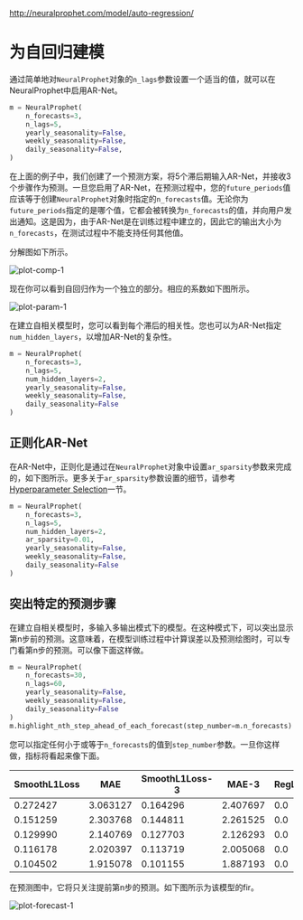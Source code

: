http://neuralprophet.com/model/auto-regression/

# 为自回归建模

通过简单地对`NeuralProphet`对象的`n_lags`参数设置一个适当的值，就可以在NeuralProphet中启用AR-Net。

```python
m = NeuralProphet(
    n_forecasts=3,
    n_lags=5,
    yearly_seasonality=False,
    weekly_seasonality=False,
    daily_seasonality=False,
)
```

在上面的例子中，我们创建了一个预测方案，将5个滞后期输入AR-Net，并接收3个步骤作为预测。一旦您启用了AR-Net，在预测过程中，您的`future_periods`值应该等于创建`NeuralProphet`对象时指定的`n_forecasts`值。无论你为`future_periods`指定的是哪个值，它都会被转换为`n_forecasts`的值，并向用户发出通知。这是因为，由于AR-Net是在训练过程中建立的，因此它的输出大小为`n_forecasts`，在测试过程中不能支持任何其他值。

分解图如下所示。

![plot-comp-1](http://neuralprophet.com/images/plot_comp_ar_1.png)

现在你可以看到自回归作为一个独立的部分。相应的系数如下图所示。

![plot-param-1](http://neuralprophet.com/images/plot_param_ar_1.png)

在建立自相关模型时，您可以看到每个滞后的相关性。您也可以为AR-Net指定`num_hidden_layers`，以增加AR-Net的复杂性。

```python
m = NeuralProphet(
    n_forecasts=3,
    n_lags=5,
    num_hidden_layers=2,
    yearly_seasonality=False,
    weekly_seasonality=False,
    daily_seasonality=False
)
```

## 正则化AR-Net

在AR-Net中，正则化是通过在`NeuralProphet`对象中设置`ar_sparsity`参数来完成的，如下图所示。更多关于`ar_sparsity`参数设置的细节，请参考[Hyperparameter Selection](http://neuralprophet.com/hyperparameter-selection/#regularization-related-parameters)一节。

```python
m = NeuralProphet(
    n_forecasts=3,
    n_lags=5,
    num_hidden_layers=2,
    ar_sparsity=0.01,
    yearly_seasonality=False,
    weekly_seasonality=False,
    daily_seasonality=False
)
```

## 突出特定的预测步骤

在建立自相关模型时，多输入多输出模式下的模型。在这种模式下，可以突出显示第n步前的预测。这意味着，在模型训练过程中计算误差以及预测绘图时，可以专门看第n步的预测。可以像下面这样做。

```python
m = NeuralProphet(
    n_forecasts=30,
    n_lags=60,
    yearly_seasonality=False,
    weekly_seasonality=False,
    daily_seasonality=False
)
m.highlight_nth_step_ahead_of_each_forecast(step_number=m.n_forecasts)
```

您可以指定任何小于或等于`n_forecasts`的值到`step_number`参数。一旦你这样做，指标将看起来像下面。

| SmoothL1Loss | MAE      | SmoothL1Loss-3 | MAE-3    | RegLoss |
| ------------ | -------- | -------------- | -------- | ------- |
| 0.272427     | 3.063127 | 0.164296       | 2.407697 | 0.0     |
| 0.151259     | 2.303768 | 0.144811       | 2.261525 | 0.0     |
| 0.129990     | 2.140769 | 0.127703       | 2.126293 | 0.0     |
| 0.116178     | 2.020397 | 0.113719       | 2.005068 | 0.0     |
| 0.104502     | 1.915078 | 0.101155       | 1.887193 | 0.0     |



在预测图中，它将只关注提前第n步的预测。如下图所示为该模型的fir。

![plot-forecast-1](http://neuralprophet.com/images/plot_forecast_ar_1.png)